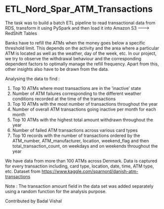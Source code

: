 # ETL_Nord_Spar_ATM_Transactions

The task was to build a batch ETL pipeline to read transactional data from RDS, transform it using PySpark and then load it into Amazon S3 ---> RedShift Tables

Banks have to refill the ATMs when the money goes below a specific threshold limit. 
This depends on the activity and the area where a particular ATM is located as well as the weather, day of the week, etc.
In our project, we try to observe the withdrawal behaviour and the corresponding dependent factors to optimally manage the refill frequency. 
Apart from this, other insights also have to be drawn from the data.

 
Analysing the data to find :
1) Top 10 ATMs where most transactions are in the ’inactive’ state
2) Number of ATM failures corresponding to the different weather conditions recorded at the time of the transactions
3) Top 10 ATMs with the most number of transactions throughout the year
4) Number of overall ATM transactions going inactive per month for each month
5) Top 10 ATMs with the highest total amount withdrawn throughout the year
6) Number of failed ATM transactions across various card types
7) Top 10 records with the number of transactions ordered by the ATM_number, ATM_manufacturer, location, weekend_flag and then total_transaction_count, on weekdays and on weekends throughout the year
 

We have data from more than 100 ATMs across Denmark. Data is captured for every transaction including, card type, location, date, time, ATM type, etc.
Dataset from https://www.kaggle.com/sparnord/danish-atm-transactions

Note : The transaction amount field in the data set was added separately using a random function for the analysis purpose. 

Contributed by Badal Vishal

 
